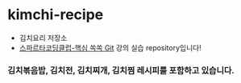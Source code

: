 # kimchi-recipe
- 김치요리 저장소
- [스파르타코딩클럽-핵심 쏙쏙 Git](https://spartacodingclub.kr/online/git) 강의 실습 repository입니다!

### 김치볶음밥, 김치전, 김치찌개, 김치찜 레시피를 포함하고 있습니다.